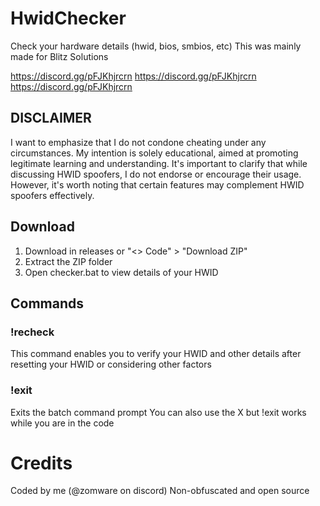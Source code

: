 # HwidChecker
Check your hardware details (hwid, bios, smbios, etc)
This was mainly made for Blitz Solutions

https://discord.gg/pFJKhjrcrn
https://discord.gg/pFJKhjrcrn
https://discord.gg/pFJKhjrcrn

## DISCLAIMER
I want to emphasize that I do not condone cheating under any circumstances. My intention is solely educational, aimed at promoting legitimate learning and understanding. It's important to clarify that while discussing HWID spoofers, I do not endorse or encourage their usage. However, it's worth noting that certain features may complement HWID spoofers effectively.

## Download
1. Download in releases or "<> Code" > "Download ZIP"
2. Extract the ZIP folder
3. Open checker.bat to view details of your HWID

## Commands
### !recheck
This command enables you to verify your HWID and other details after resetting your HWID or considering other factors
### !exit
Exits the batch command prompt
You can also use the X but !exit works while you are in the code

# Credits
Coded by me (@zomware on discord)
Non-obfuscated and open source
